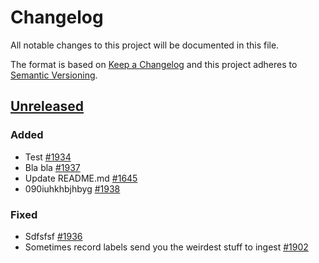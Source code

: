 # Changelog

All notable changes to this project will be documented in this file.

The format is based on [Keep a Changelog](http://keepachangelog.com/)
and this project adheres to [Semantic Versioning](http://semver.org/).

## [Unreleased](https://github.com/atomisthqa/handlers/tree/HEAD)

### Added

-   Test [#1934](https://github.com/atomisthqa/handlers/issues/1934)
-   Bla bla [#1937](https://github.com/atomisthqa/handlers/issues/1937)
-   Update README.md [#1645](https://github.com/atomisthqa/handlers/issues/1645)
-   090iuhkhbjhbyg [#1938](https://github.com/atomisthqa/handlers/issues/1938)

### Fixed

-   Sdfsfsf [#1936](https://github.com/atomisthqa/handlers/issues/1936)
-   Sometimes record labels send you the weirdest stuff to ingest [#1902](https://github.com/atomisthqa/handlers/issues/1902)